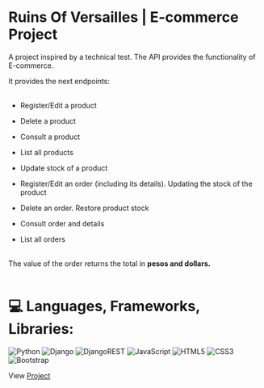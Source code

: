 # Ruins Of Versailles | E-commerce Project

A project inspired by a technical test. The API provides the functionality of E-commerce.<br>

It provides the next endpoints: <br> <br>

- Register/Edit a product

- Delete a product <br>

- Consult a product <br>

- List all products <br>

- Update stock of a product <br>

- Register/Edit an order (including its details). Updating the stock of the product <br>

- Delete an order. Restore product stock <br>

- Consult order and details <br>

- List all orders <br><br>

  

The value of the order returns the total in **pesos and dollars.**<br><br>

  

# 💻 Languages, Frameworks, Libraries:

![Python](https://img.shields.io/badge/python-3670A0?style=for-the-badge&logo=python&logoColor=ffdd54) ![Django](https://img.shields.io/badge/django-%23092E20.svg?style=for-the-badge&logo=django&logoColor=white) ![DjangoREST](https://img.shields.io/badge/DJANGO-REST-ff1709?style=for-the-badge&logo=django&logoColor=white&color=ff1709&labelColor=gray) 
![JavaScript](https://img.shields.io/badge/javascript-%23323330.svg?style=for-the-badge&logo=javascript&logoColor=%23F7DF1E) ![HTML5](https://img.shields.io/badge/html5-%23E34F26.svg?style=for-the-badge&logo=html5&logoColor=white) ![CSS3](https://img.shields.io/badge/css3-%231572B6.svg?style=for-the-badge&logo=css3&logoColor=white) ![Bootstrap](https://img.shields.io/badge/bootstrap-%23563D7C.svg?style=for-the-badge&logo=bootstrap&logoColor=white)

View [Project](https://ruins-of-versailles-7rbc.onrender.com/)


                                            
